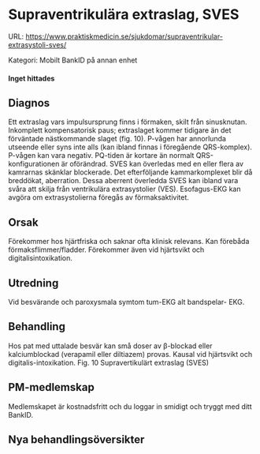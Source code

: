 # Supraventrikulära extraslag, SVES

URL: https://www.praktiskmedicin.se/sjukdomar/supraventrikular-extrasystoli-sves/



Kategori: Mobilt BankID på annan enhet

#### Inget hittades

## Diagnos

Ett extraslag vars impulsursprung finns i förmaken, skilt från sinusknutan. Inkomplett kompensatorisk paus; extraslaget kommer tidigare än det förväntade nästkommande slaget (fig. 10). P-vågen har annorlunda utseende eller syns inte alls (kan ibland finnas i föregående QRS-komplex). P-vågen kan vara negativ. PQ-tiden är kortare än normalt QRS-konfigurationen är oförändrad. SVES kan överledas med en eller flera av kamrarnas skänklar blockerade. Det efterföljande kammarkomplexet blir då breddökat, aberration. Dessa aberrent överledda SVES kan ibland vara svåra att skilja från ventrikulära extrasystolier (VES). Esofagus-EKG kan avgöra om extrasystolierna föregås av förmaksaktivitet.

## Orsak

Förekommer hos hjärtfriska och saknar ofta klinisk relevans. Kan förebåda förmaksflimmer/fladder. Förekommer även vid hjärtsvikt och digitalisintoxikation.

## Utredning

Vid besvärande och paroxysmala symtom tum-EKG alt bandspelar- EKG.

## Behandling

Hos pat med uttalade besvär kan små doser av β-blockad eller kalciumblockad (verapamil eller diltiazem) provas. Kausal vid hjärtsvikt och digitalis-intoxikation.
Fig. 10 Supravertikulärt extraslag (SVES)

## PM-medlemskap

Medlemskapet är kostnadsfritt och du loggar in smidigt och tryggt med ditt BankID.

## Nya behandlingsöversikter

